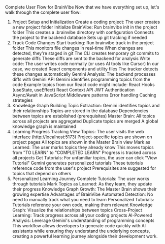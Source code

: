 Complete User Flow for BrainVibe
Now that we have everything set up, let's walk through the complete user flow:
1. Project Setup and Initialization
Create a coding project: The user creates a new project folder
Initialize BrainVibe: Run brainvibe init in the project folder
This creates a .brainvibe directory with configuration
Connects the project to the backend database
Sets up git tracking if needed
2. Track Code Changes
Start tracking: Run brainvibe track in the project folder
This monitors file changes in real-time
When changes are detected, they're staged in git
The CLI creates temporary git commits to generate diffs
These diffs are sent to the backend for analysis
Write code: The user writes code normally (or uses AI tools like Cursor)
In our case, we created React components and utility files
The tracker detects these changes automatically
Gemini Analysis: The backend processes diffs with Gemini API
Gemini identifies programming topics from the code
Example topics from our React code might include:
React Hooks (useState, useEffect)
React Context API
JWT Authentication
Async/Await in JavaScript
Middleware patterns
Error handling
Caching strategies
3. Knowledge Graph Building
Topic Extraction: Gemini identifies topics and their relationships
Topics are stored in the database
Dependencies between topics are established (prerequisites)
Master Brain: All topics across all projects are aggregated
Duplicate topics are merged
A global knowledge graph is maintained
4. Learning Progress Tracking
View Topics: The user visits the web interface (http://localhost:5173)
Project-specific topics are shown on project pages
All topics are shown in the Master Brain view
Mark as Learned: The user marks topics they already know
This moves topics from "TO LEARN" to "COMPLETED LEARN"
Progress is tracked across all projects
Get Tutorials: For unfamiliar topics, the user can click "View Tutorial"
Gemini generates personalized tutorials
These tutorials reference code from the user's project
Prerequisites are suggested for topics that depend on others
5. Personalized Learning Journey
Complete Tutorials: The user works through tutorials
Mark Topics as Learned: As they learn, they update their progress
Knowledge Graph Growth: The Master Brain shows their growing expertise
Advantages of BrainVibe
Automated Detection: No need to manually track what you need to learn
Personalized Tutorials: Tutorials reference your own code, making them relevant
Knowledge Graph: Visualize the relationships between topics
Cross-Project Learning: Track progress across all your coding projects
AI-Powered Analysis: Leverage Gemini's understanding of programming concepts
This workflow allows developers to generate code quickly with AI assistants while ensuring they understand the underlying concepts, creating a powerful learning journey alongside their development work.